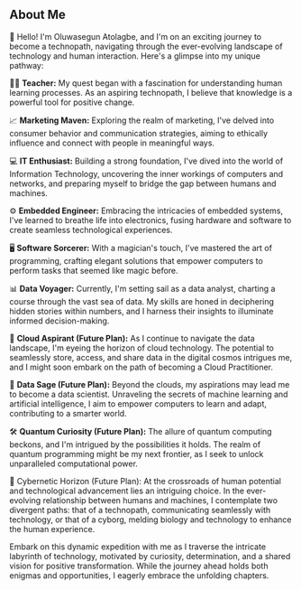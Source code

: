 <!--
### Hi there 👋

**AtVict0r/AtVict0r** is a ✨ _special_ ✨ repository because its `README.md` (this file) appears on your GitHub profile.

Here are some ideas to get you started:

- 🔭 I’m currently working on ...
- 🌱 I’m currently learning ...
- 👯 I’m looking to collaborate on ...
- 🤔 I’m looking for help with ...
- 💬 Ask me about ...
- 📫 How to reach me: ...
- 😄 Pronouns: ...
- ⚡ Fun fact: ...
-->

## About Me

👋 Hello! I'm Oluwasegun Atolagbe, and I'm on an exciting journey to become a technopath, navigating through the ever-evolving landscape of technology and human interaction. Here's a glimpse into my unique pathway:

🧑‍🏫 **Teacher:** My quest began with a fascination for understanding human learning processes. As an aspiring technopath, I believe that knowledge is a powerful tool for positive change.

📈 **Marketing Maven:** Exploring the realm of marketing, I've delved into consumer behavior and communication strategies, aiming to ethically influence and connect with people in meaningful ways.

💻 **IT Enthusiast:** Building a strong foundation, I've dived into the world of Information Technology, uncovering the inner workings of computers and networks, and preparing myself to bridge the gap between humans and machines.

⚙️ **Embedded Engineer:** Embracing the intricacies of embedded systems, I've learned to breathe life into electronics, fusing hardware and software to create seamless technological experiences.

🖥️ **Software Sorcerer:** With a magician's touch, I've mastered the art of programming, crafting elegant solutions that empower computers to perform tasks that seemed like magic before.

📊 **Data Voyager:** Currently, I'm setting sail as a data analyst, charting a course through the vast sea of data. My skills are honed in deciphering hidden stories within numbers, and I harness their insights to illuminate informed decision-making.

🚀 **Cloud Aspirant (Future Plan):** As I continue to navigate the data landscape, I'm eyeing the horizon of cloud technology. The potential to seamlessly store, access, and share data in the digital cosmos intrigues me, and I might soon embark on the path of becoming a Cloud Practitioner.

🧠 **Data Sage (Future Plan):** Beyond the clouds, my aspirations may lead me to become a data scientist. Unraveling the secrets of machine learning and artificial intelligence, I aim to empower computers to learn and adapt, contributing to a smarter world.

🛠️ **Quantum Curiosity (Future Plan):** The allure of quantum computing beckons, and I'm intrigued by the possibilities it holds. The realm of quantum programming might be my next frontier, as I seek to unlock unparalleled computational power.

🤖 Cybernetic Horizon (Future Plan): At the crossroads of human potential and technological advancement lies an intriguing choice. In the ever-evolving relationship between humans and machines, I contemplate two divergent paths: that of a technopath, communicating seamlessly with technology, or that of a cyborg, melding biology and technology to enhance the human experience.

Embark on this dynamic expedition with me as I traverse the intricate labyrinth of technology, motivated by curiosity, determination, and a shared vision for positive transformation. While the journey ahead holds both enigmas and opportunities, I eagerly embrace the unfolding chapters.
